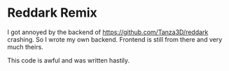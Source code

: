 # Reddark Remix

I got annoyed by the backend of https://github.com/Tanza3D/reddark crashing. So I wrote my own backend.
Frontend is still from there and very much theirs.

This code is awful and was written hastily.



